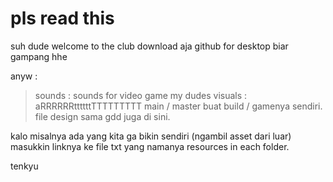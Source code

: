 # pls read this 

suh dude welcome to the club
download aja github for desktop biar gampang hhe

anyw :
> sounds : sounds for video game my dudes
> visuals : aRRRRRRttttttTTTTTTTTT
> main / master buat build / gamenya sendiri. file design sama gdd juga di sini. 

kalo misalnya ada yang kita ga bikin sendiri (ngambil asset dari luar) masukkin linknya ke file txt yang namanya resources in each folder.

tenkyu 
